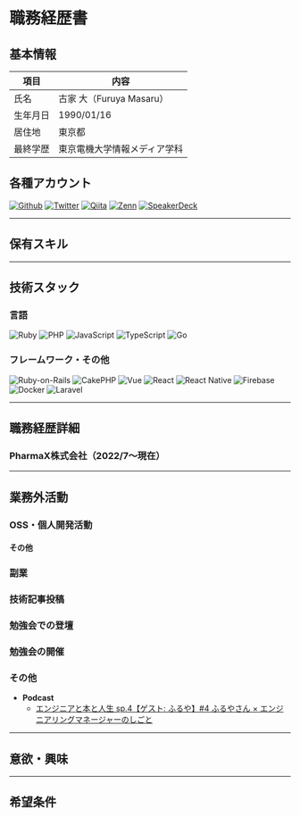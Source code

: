 # 職務経歴書

## 基本情報

|項目|内容|
|---|---|
|氏名|古家 大（Furuya Masaru）|
|生年月日|1990/01/16|
|居住地|東京都|
|最終学歴|東京電機大学情報メディア学科|

## 各種アカウント
<p>
  <a href="https://github.com/masarufuruya" target="_blank"><img alt="Github" src="https://img.shields.io/badge/masarufuruya-%2312100E.svg?&style=flat&logo=Github&logoColor=white" /></a>
  <a href="https://twitter.com/enzerubank" target="_blank"><img alt="Twitter" src="https://img.shields.io/badge/@enzerubank-%231DA1F2.svg?&style=flat&logo=twitter&logoColor=white" /></a>
  <a href="https://qiita.com/masarufuruya" target="_blank"><img alt="Qiita" src="https://img.shields.io/badge/masarufuruya-55C500.svg?&style=flat&logo=qiita&logoColor=white" /></a>
  <a href="https://zenn.dev/masarufuruya" target="_blank"><img alt="Zenn" src="https://img.shields.io/badge/masarufuruya-3EA8FF.svg?&style=flat&logo=Zenn&logoColor=white" /></a>
  <a href="https://speakerdeck.com/masarufuruya" target="_blank"><img alt="SpeakerDeck" src="https://img.shields.io/badge/masarufuruya-009287.svg?&style=flat&logo=SpeakerDeck&logoColor=white" /></a>
</p>

---

## 保有スキル


---

## 技術スタック

### 言語
<p>
  <img alt="Ruby" src="https://img.shields.io/badge/-Ruby-CC342D?style=flat&logo=Ruby&logoColor=white" />
  <img alt="PHP" src="https://img.shields.io/badge/-PHP-7377ad?style=flat&logo=PHP&logoColor=white" />
  <img alt="JavaScript" src="https://img.shields.io/badge/-JavaScript-F7DF1E?style=flat&logo=JavaScript&logoColor=white" />
  <img alt="TypeScript" src="https://img.shields.io/badge/-TypeScript-007ACC?style=flat&logo=typescript&logoColor=white" />
  <img alt="Go" src="https://img.shields.io/badge/-Go-cab69b?style=flat&logo=Go&logoColor=white" />
</p>

### フレームワーク・その他
<p>
  <img alt="Ruby-on-Rails" src="https://img.shields.io/badge/-Rails-CC0000?style=flat&logo=Ruby-on-Rails&logoColor=white" />
  <img alt="CakePHP" src="https://img.shields.io/badge/-CakePHP-7377ad?style=flat&logo=CakePHP&logoColor=white" />
  <img alt="Vue" src="https://img.shields.io/badge/-Vue.js-4FC08D?style=flat&logo=Vue.js&logoColor=white" />
  <img alt="React" src="https://img.shields.io/badge/-React-45b8d8?style=flat&logo=react&logoColor=white" />
  <img alt="React Native" src="https://img.shields.io/badge/-React Native-45b8d8?style=flat&logo=react&logoColor=white" />
  <img alt="Firebase" src="https://img.shields.io/badge/-Firebase-FFCA28?style=flat&logo=Firebase&logoColor=white" />
  <img alt="Docker" src="https://img.shields.io/badge/-Docker-46a2f1?style=flat&logo=docker&logoColor=white" />
  <img alt="Laravel" src="https://img.shields.io/badge/-Laravel-7377ad?style=flat&logo=Laravel&logoColor=white" />
</p>

---

## 職務経歴詳細
### PharmaX株式会社（2022/7〜現在）

---

## 業務外活動

### OSS・個人開発活動

#### その他

### 副業

### 技術記事投稿

### 勉強会での登壇

### 勉強会の開催

### その他
- **Podcast**
  - [エンジニアと本と人生 sp.4【ゲスト: ふるや】#4 ふるやさん × エンジニアリングマネージャーのしごと](https://anchor.fm/lbkkot01pi8/episodes/4-e1ueene)

---

## 意欲・興味
---

## 希望条件
